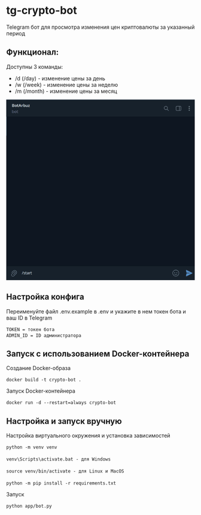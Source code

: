 # tg-crypto-bot

Telegram бот для просмотра изменения цен криптовалюты за указанный период

## Функционал:
Доступны 3 команды:
* /d (/day) - изменение цены за день
* /w (/week) - изменение цены за неделю
* /m (/month) - изменение цены за месяц

![demo](app/assets/gifs/rate.gif)

## Настройка конфига
Переименуйте файл .env.example в .env и укажите в нем токен бота и ваш ID в Telegram
```
TOKEN = токен бота
ADMIN_ID = ID администратора
```

## Запуск с использованием Docker-контейнера
Создание Docker-образа
```
docker build -t crypto-bot .
```

Запуск Docker-контейнера
```
docker run -d --restart=always crypto-bot
```

## Настройка и запуск вручную
Настройка виртуального окружения и установка зависимостей
```
python -m venv venv
  
venv\Scripts\activate.bat - для Windows

source venv/bin/activate - для Linux и MacOS
  
python -m pip install -r requirements.txt
```

Запуск
```
python app/bot.py
```
